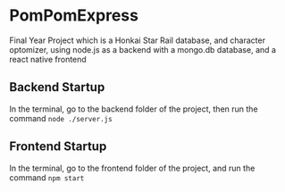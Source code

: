 # PomPomExpress
Final Year Project which is a Honkai Star Rail database, and character optomizer, using node.js as a backend with a mongo.db database, and a react native frontend

## Backend Startup
In the terminal, go to the backend folder of the project, then run the command `node ./server.js`

## Frontend Startup
In the terminal, go to the frontend folder of the project, and run the command `npm start`
